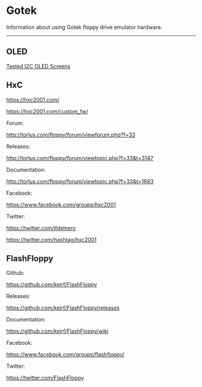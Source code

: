 # Gotek
Information about using Gotek floppy drive emulator hardware.

---

## OLED

[Tested I2C OLED Screens](../../wiki/Tested-I2C-OLED-Screens)


## HxC

https://hxc2001.com/

https://hxc2001.com/custom_fw/

Forum:

http://torlus.com/floppy/forum/viewforum.php?f=33

Releases:

http://torlus.com/floppy/forum/viewtopic.php?f=33&t=3147

Documentation:

http://torlus.com/floppy/forum/viewtopic.php?f=33&t=1683

Facebook:

https://www.facebook.com/groups/hxc2001

Twitter:

https://twitter.com/jfdelnero

https://twitter.com/hashtag/hxc2001

## FlashFloppy

Github:

https://github.com/keirf/FlashFloppy

Releases:

https://github.com/keirf/FlashFloppy/releases

Documentation:

https://github.com/keirf/FlashFloppy/wiki

Facebook:

https://www.facebook.com/groups/flashfloppy/

Twitter:

https://twitter.com/FlashFloppy

